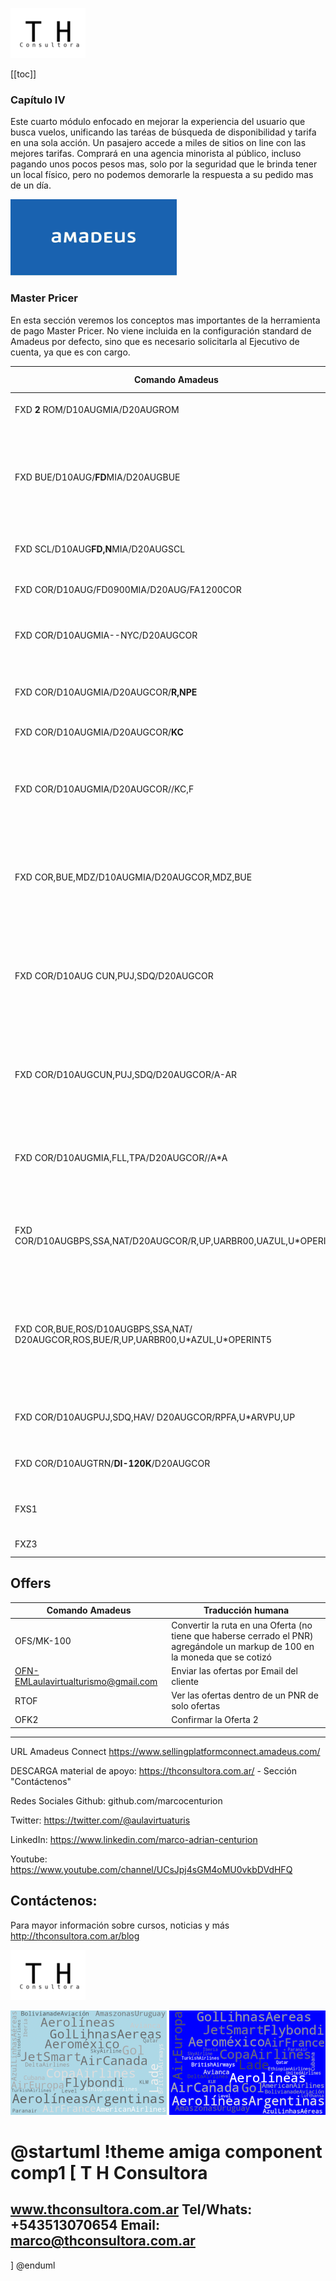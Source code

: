 ![Turismo y Hoteleria Consultora](logo_th.png)

[[toc]]

### Capítulo IV

Este cuarto módulo enfocado en mejorar la experiencia del usuario que busca vuelos, unificando las taréas de búsqueda de disponibilidad y tarifa en una sola acción.  Un pasajero accede a miles de sitios on line con las mejores tarifas.  Comprará en una agencia minorista al público, incluso pagando unos pocos pesos mas, solo por la seguridad que le brinda tener un local físico, pero no podemos demorarle la respuesta a su pedido mas de un día.

![Turismo y Hoteleria Consultora](index.png)

### Master Pricer

En esta sección veremos los conceptos mas importantes de la herramienta de pago Master Pricer.  No viene incluida en la configuración standard de Amadeus por defecto, sino que es necesario solicitarla al Ejecutivo de cuenta, ya que es con cargo.

|Comando Amadeus|Traducción humana|
|---|---|
|FXD **2** ROM/D10AUGMIA/D20AUGROM|Búsqueda simple, 2 pasajeros ROM MIA ROM sin filtros|
|FXD BUE/D10AUG/**FD**MIA/D20AUGBUE|**FD** Solo vuelos directos de BUE a MIA, en caso de no indicar la cantidad de pasajeros, asume uno.  A exepción de tener un PNR iniciado con Nombres|
|FXD SCL/D10AUG**FD,N**MIA/D20AUGSCL|Solo vuelos directos y sin escalas entre SCL y MIA|
|FXD COR/D10AUG/FD0900MIA/D20AUG/FA1200COR|Salida a las 0900 de COR y Arribo a las 1200 a COR|
|FXD COR/D10AUGMIA--NYC/D20AUGCOR|Un tramo de superficie se indica con doble guion - - entre MIA y NYC|
|FXD COR/D10AUGMIA/D20AUGCOR/**R,NPE**|Solamente que muestre Tarifas Sin PENALIDAD RF=Reembolsables NAP=sin AP|
|FXD COR/D10AUGMIA/D20AUGCOR/**KC**|Solo ofertas en cabina Ejecutiva|
|FXD COR/D10AUGMIA/D20AUGCOR//KC,F|Dos cabinas distintas Ejecutiva y First, por defecto asume que las  busquedas deben ser en Economy KW = Economy premium|
|FXD COR,BUE,MDZ/D10AUGMIA/D20AUGCOR,MDZ,BUE|Saliendo de 3 posibles aeropuertos de origen (Comando ideal para agencias con pasajeros (por EJ) de LA  PAMPA)|
|FXD COR/D10AUG CUN,PUJ,SDQ/D20AUGCOR|idem + Aeropuertos de destino (Vacacional que busca CUN, pero  que podemos ganar la venta por ofrecerle un destino de playa similar):|
|FXD COR/D10AUGCUN,PUJ,SDQ/D20AUGCOR/A-AR|La misma ruta anterior, pero esta vez excluyendo AR, para excluir  la CIA A-AR Se pueden incluir hasta 3 cías AAR,UX,IB|
|FXD COR/D10AUGMIA,FLL,TPA/D20AUGCOR//A*A|La ruta mas barata a cualquiera de estos 3 destinos, con A*A =StarAlliance, A*O=OneWorld, A*S =SkyTeam|
|FXD COR/D10AUGBPS,SSA,NAT/D20AUGCOR/R,UP,UARBR00,UAZUL,U*OPERINT|La mejor tarifa a cualquiera de estos 3 destinos, NAT BPS ó SSA  incluyendo netas, publicas, nego G3, nego JJ y nego AD|
|FXD COR,BUE,ROS/D10AUGBPS,SSA,NAT/ D20AUGCOR,ROS,BUE/R,UP,UARBR00,U\*AZUL,U\*OPERINT5|IMPRESIONANTE: La mejor tarifa a cualquiera de estos 3  destinos, NAT BPS ó SSA incluyendo 1) netas, 2) publicas, 3) nego  G3, 4) nego JJ y 5) nego AD, saliendo de BUE ROS o COR|
|FXD COR/D10AUGPUJ,SDQ,HAV/ D20AUGCOR/RPFA,U*ARVPU,UP|La mas barata a PUJ SDQ o HAV publicas, netas y nego CM |
|FXD COR/D10AUGTRN/**DI-120K**/D20AUGCOR|Radio de 120 KM alrededor de un aeropuerto, en este caso TRN |
|FXS1|Ver las recomendaciones dentro del primer grupo |
|FXZ3|Seleccionar la recomendación 3 |

## Offers

|Comando Amadeus|Traducción humana|
|---|---|
|OFS/MK-100|Convertir la ruta en una Oferta (no tiene que haberse cerrado el  PNR) agregándole un markup de 100 en la moneda que se cotizó| 
|OFN-EMLaulavirtualturismo@gmail.com|Enviar las ofertas por Email del cliente|
|RTOF |Ver las ofertas dentro de un PNR de solo ofertas| 
|OFK2|Confirmar la Oferta 2| 

---

URL Amadeus Connect
https://www.sellingplatformconnect.amadeus.com/

DESCARGA material de apoyo:
https://thconsultora.com.ar/ - Sección "Contáctenos" 

Redes Sociales
Github: github.com/marcocenturion

Twitter: https://twitter.com/@aulavirtuaturis

LinkedIn: https://www.linkedin.com/marco-adrian-centurion

Youtube: https://www.youtube.com/channel/UCsJpj4sGM4oMU0vkbDVdHFQ

## Contáctenos:

Para mayor información sobre cursos, noticias y más
http://thconsultora.com.ar/blog

![Turismo y Hoteleria Consultora](logo_th.png)

![Turismo y Hoteleria Consultora](fondo_aereos2.png)
![Turismo y Hoteleria Consultora](fondo_aereos1.png)


@startuml
!theme amiga
component comp1 [
T H Consultora
==
www.thconsultora.com.ar
Tel/Whats: +543513070654
Email: marco@thconsultora.com.ar 
--
]
@enduml
